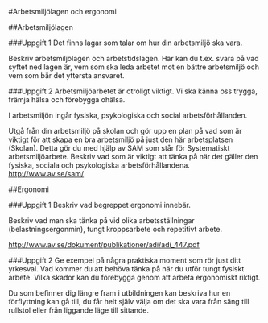 #Arbetsmiljölagen och ergonomi

##Arbetsmiljölagen

###Uppgift 1
Det finns lagar som talar om hur din arbetsmiljö ska vara.

Beskriv arbetsmiljölagen och arbetstidslagen. Här kan du t.ex. svara på vad syftet ned lagen är, vem som ska leda arbetet
mot en bättre arbetsmiljö och vem som bär det yttersta ansvaret.

###Uppgift 2
Arbetsmiljöarbetet är otroligt viktigt. Vi ska känna oss trygga, främja hälsa och förebygga ohälsa.

I arbetsmiljön ingår fysiska, psykologiska och social arbetsförhållanden.

Utgå från din arbetsmiljö på skolan och gör upp en plan på vad som är viktigt för att skapa en bra
arbetsmiljö på just den här arbetsplatsen (Skolan). Detta gör du med hjälp av SAM som står för
Systematiskt arbetsmiljöarbete. Beskriv vad som är viktigt att tänka på när det gäller den fysiska,
sociala och psykologiska arbetsförhållandena. http://www.av.se/sam/

##Ergonomi

###Uppgift 1
Beskriv vad begreppet ergonomi innebär.

Beskriv vad man ska tänka på vid olika arbetsställningar (belastningsergonmin), tungt kroppsarbete och repetitivt arbete.

http://www.av.se/dokument/publikationer/adi/adi_447.pdf

###Uppgift 2
Ge exempel på några praktiska moment som rör just ditt yrkesval. Vad kommer du att behöva tänka
på när du utför tungt fysiskt arbete. Vilka skador kan du förebygga genom att arbeta ergonomiskt
riktigt.

Du som befinner dig längre fram i utbildningen kan beskriva hur en förflyttning kan gå till, du får helt
själv välja om det ska vara från säng till rullstol eller från liggande läge till sittande.
